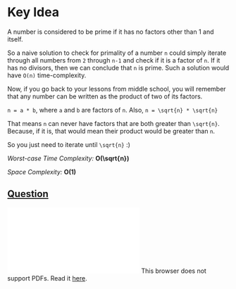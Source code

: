 # Key Idea
A number is considered to be prime if it has no factors other than 1 and itself.

So a naive solution to check for primality of a number `n` could simply iterate through all numbers from `2` through `n-1` and check if it is a factor of `n`. If it has no divisors, then we can conclude that `n` is prime. Such a solution would have `O(n)` time-complexity.

Now, if you go back to your lessons from middle school, you will remember that any number can be written as the product of two of its factors.

`n = a * b`, where `a` and `b` are factors of `n`.
Also,
`n = \sqrt{n} * \sqrt{n}`

That means `n` can never have factors that are both greater than `\sqrt{n}`. Because, if it is, that would mean their product would be greater than `n`.

So you just need to iterate until `\sqrt{n}` :)


*Worst-case Time Complexity:* **O(\sqrt{n})**

*Space Complexity:* **O(1)**


## [Question](Question.pdf)
<object data="Question.pdf" type="application/pdf" width="700px" height="700px">    
    <embed src="Question.pdf">
        This browser does not support PDFs. Read it <a href="question.pdf">here</a>.</p>
    </embed>
</object>
